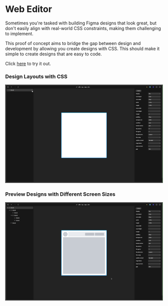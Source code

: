 # Web Editor

Sometimes you're tasked with building Figma designs that look great, but don't easily align with real-world CSS constraints, making them challenging to implement.


This proof of concept aims to bridge the gap between design and development by allowing you create designs with CSS. This should make it simple to create designs that are easy to code.

Click [here](https://editor-agv.pages.dev/) to try it out.

### Design Layouts with CSS
![design page layouts with CSS](https://github.com/mike-pete/webeditor/blob/e5cb38fcc7fe4b17fba6b07fe0b5737029527123/docs/designPage.gif?raw=true)


### Preview Designs with Different Screen Sizes
![responsive preview](https://github.com/mike-pete/webeditor/blob/e5cb38fcc7fe4b17fba6b07fe0b5737029527123/docs/responsive.gif?raw=true)
